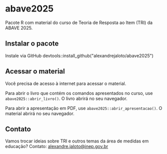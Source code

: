 # abave2025

Pacote R com material do curso de Teoria de Resposta ao Item (TRI) da ABAVE 2025.

## Instalar o pacote

Instale via GitHub
devtools::install_github("alexandrejaloto/abave2025")

## Acessar o material

Você precisa de acesso à internet para acessar o material.

Para abrir o livro que contém os comandos apresentados no curso, use 
`abave2025::abrir_livro()`. O livro abrirá no seu navegador.

Para abrir a apresentação em PDF, use `abave2025::abrir_apresentacao()`. 
O material abrirá no seu navegador.

## Contato

Vamos trocar ideias sobre TRI e outros temas da área de medidas em educação?
Contato: alexandre.jaloto@inep.gov.br

